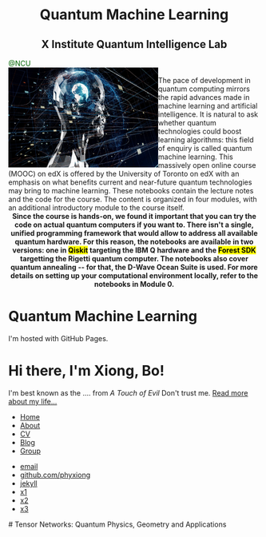 <h1>
<center><b>Quantum Machine Learning</b></center>  
</h1>


<h2>
<center><b>X Institute Quantum Intelligence Lab</b></center>  
</h2>
<font color="#006600">@NCU</font>

<div id="content">
    <a href="https://phyxiong.github.io/main/">
    <img src="./index.assets/gettyimages.jpg" width="300" height="200" class="ribbon" align ="left"/>
    </a>
    <br>
    <div>The pace of development in quantum computing mirrors the rapid advances made in machine learning and artificial intelligence. It is natural to ask whether quantum technologies could boost learning algorithms: this field of enquiry is called quantum machine learning. This massively open online course (MOOC) on edX is offered by the University of Toronto on edX with an emphasis on what benefits current and near-future quantum technologies may bring to machine learning. These notebooks contain the lecture notes and the code for the course. The content is organized in four modules, with an additional introductory module to the course itself.</div>
</div>

<center><b>Since the course is hands-on, we found it important that you can try the code on actual quantum computers if you want to. There isn't a single, unified programming framework that would allow to address all available quantum hardware. For this reason, the notebooks are available in two versions: one in <mark>Qiskit</mark> targeting the IBM Q hardware and the <mark>Forest SDK</mark> targetting the Rigetti quantum computer. The notebooks also cover quantum annealing -- for that, the D-Wave Ocean Suite is used. For more details on setting up your computational environment locally, refer to the notebooks in Module 0.</b></center>


<h1>Quantum Machine Learning</h1>
<p>I'm hosted with GitHub Pages.</p>

<div class="container">
		<div class="blurb">
    		<h1>Hi there, I'm Xiong, Bo!</h1>
			  <p>I'm best known as the .... from <em>A Touch of Evil</em> Don't trust me.
          <a href="/about">Read more about my life...</a>
        </p>
		</div><!-- /.blurb -->
</div><!-- /.container -->

<ul>
  <li><a href="https://github.com/phyxiong">Home</a></li>
  <li><a href="/about">About</a></li>
  <li><a href="/cv">CV</a></li>
  <li><a href="/blog">Blog</a></li>
  <li><a href="/group">Group</a></li>
</ul>

<footer>
		<ul>
    		<li><a href="mailto:stevenxiongbo@gmail.com">email</a></li>
    		<li><a href="https://github.com/phyxiong">github.com/phyxiong</a></li>
        <li><a href="http://jekyllcn.com/docs/structure/">jekyll</a></li>
        <li><a href="https://www.jianshu.com/p/9f71e260925d">x1</a></li>
        <li><a href="http://jmcglone.com/guides/github-pages">x2</a></li>
       <li><a href="https://halfrost.com/jekyll">x3</a></li>
    </ul>
 </footer>
# Tensor Networks: Quantum Physics, Geometry and Applications